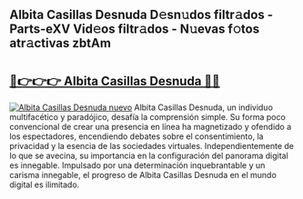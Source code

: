 ## Albita Casillas Desnuda D𝚎sn𝚞dos filtr𝚊dos - Parts-eXV Vid𝚎os filtr𝚊dos - N𝚞evas f𝚘tos atr𝚊ctivas zbtAm

# <h2><a href="http://mb4s261.tromn.icu/?c=Albita+Casillas+Desnuda">🔗👉👉👉 Albita Casillas Desnuda 🔗🔗</a></h2>

[![Albita Casillas Desnuda nuevo](https://i.imgur.com/pEAQMta.gif)](http://mb4s261.tromn.icu/?c=Albita+Casillas+Desnuda)
Albita Casillas Desnuda, un individuo multifacético y paradójico, desafía la comprensión simple. Su forma poco convencional de crear una presencia en línea ha magnetizado y ofendido a los espectadores, encendiendo debates sobre el consentimiento, la privacidad y la esencia de las sociedades virtuales. Independientemente de lo que se avecina, su importancia en la configuración del panorama digital es innegable. Impulsado por una determinación inquebrantable y un carisma innegable, el progreso de Albita Casillas Desnuda en el mundo digital es ilimitado.
